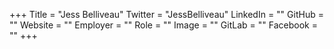 +++
Title = "Jess Belliveau"
Twitter = "JessBelliveau"
LinkedIn = ""
GitHub = ""
Website = ""
Employer = ""
Role = ""
Image = ""
GitLab = ""
Facebook = ""
+++
